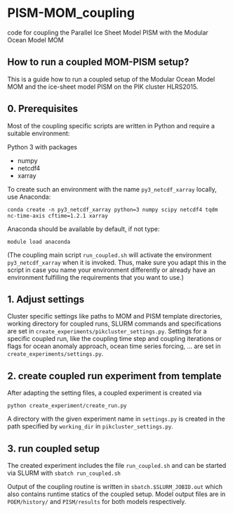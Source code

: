# PISM-MOM_coupling
code for coupling the Parallel Ice Sheet Model PISM with the Modular Ocean Model MOM

How to run a coupled MOM-PISM setup?
-------------------------------------
This is a guide how to run a coupled setup of the Modular Ocean Model MOM and the
ice-sheet model PISM on the PIK cluster HLRS2015.


## 0. Prerequisites


Most of the coupling specific scripts are written in Python and require a 
suitable environment:

Python 3 with packages 

-  numpy
-  netcdf4
-  xarray

To create such an environment with the name `py3_netcdf_xarray` locally, use 
Anaconda:

	conda create -n py3_netcdf_xarray python=3 numpy scipy netcdf4 tqdm nc-time-axis cftime=1.2.1 xarray

Anaconda should be available by default, if not type: 

	module load anaconda

(The coupling main script `run_coupled.sh` will activate the environment 
`py3_netcdf_xarray`  when it is invoked. Thus, make sure you adapt this in the 
script in case you name your environment differently or already have an 
environment fulfilling the requirements that you want to use.)


## 1. Adjust settings

Cluster specific settings like paths to MOM and PISM template directories, 
working directory for coupled runs, SLURM commands and specifications are
set in `create_experiments/pikcluster_settings.py`. 
Settings for a specific coupled run, like the coupling time step and coupling
iterations or flags for ocean anomaly approach, ocean time series forcing, ...
are set in `create_experiments/settings.py`.

## 2. create coupled run experiment from template

After adapting the setting files, a coupled experiment is created via

    python create_experiment/create_run.py

A directory with the given experiment name in `settings.py` is created in the
path specified by `working_dir` in `pikcluster_settings.py`.

## 3. run coupled setup

The created experiment includes the file `run_coupled.sh` and can be started 
via SLURM with `sbatch run_coupled.sh`

Output of the coupling routine is written in `sbatch.$SLURM_JOBID.out` which 
also contains runtime statics of the coupled setup.
Model output files are in `POEM/history/` and `PISM/results` for both models 
respectively.

